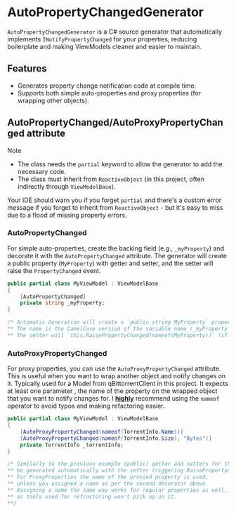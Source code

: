 ﻿# AutoPropertyChangedGenerator

`AutoPropertyChangedGenerator` is a C# source generator that automatically implements `INotifyPropertyChanged` for your properties, reducing boilerplate and making ViewModels cleaner and easier to maintain.

## Features

- Generates property change notification code at compile time.
- Supports both simple auto-properties and proxy properties (for wrapping other objects).


## AutoPropertyChanged/AutoProxyPropertyChanged attribute

>[!NOTE]
> * The class needs the `partial` keyword to allow the generator to add the necessary code.
> * The class must inherit from `ReactiveObject` (in this project, often indirectly through `ViewModelBase`).

Your IDE should warn you if you forget `partial` and there's a custom error message if you forget to inherit from `ReactiveObject` -
but it's easy to miss due to a flood of missing property errors.

### AutoPropertyChanged

For simple auto-properties, create the backing field (e.g., `_myProperty`) and decorate it with the `AutoPropertyChanged` attribute. The generator will create a public property (`MyProperty`) with getter and setter, and the setter will raise the `PropertyChanged` event.

```csharp
public partial class MyViewModel : ViewModelBase
{
	[AutoPropertyChanged]
	private string _myProperty;
}

/* Automatic Generation will create a `public string MyProperty` property.
** The name is the CamelCase version of the variable name (_myProperty in this case).
** The setter will `this.RaisePropertyChanged(nameof(MyProperty))` (if it changed) */
```

### AutoProxyPropertyChanged

For proxy properties, you can use the `AutoProxyPropertyChanged` attribute. This is useful when you want to wrap another object and notify changes on it. Typically used for a Model from qBittorrentClient in this project.
It expects at least one parameter , the name of the property on the wrapped object that you want to notify changes for.
I <u>**highly**</u> recommend using the `nameof` operator to avoid typos and making refactoring easier.

```csharp
public partial class MyViewModel : ViewModelBase
{
	[AutoProxyPropertyChanged(nameof(TorrentInfo.Name))]
	[AutoProxyPropertyChanged(nameof(TorrentInfo.Size), "Bytes")]
	private TorrentInfo _torrentInfo;
}

/* Similarly to the previous example (public) getter and setters for the backing fields will 
** be generated automatically with the setter triggering RaisePropertyChanged.
** For ProxyProperties the name of the proxied property is used,
** unless you assigned a name as per the second decorator above.
** Assigning a name the same way works for regular properties as well, but I would advice not  to use it
** as tools used for refractoring won't pick up on it.
**/
